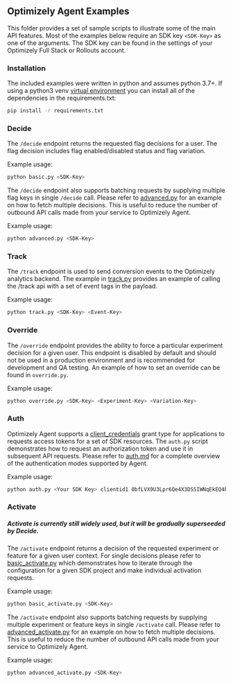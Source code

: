 ## Optimizely Agent Examples

This folder provides a set of sample scripts to illustrate some of the main API features. Most of the examples below
require an SDK key `<SDK-Key>` as one of the arguments. The SDK key can be found in the settings of your Optimizely
Full Stack or Rollouts account.

### Installation

The included examples were written in python and assumes python 3.7+. If using a python3 venv [virtual environment](https://packaging.python.org/guides/installing-using-pip-and-virtual-environments/)
you can install all of the dependencies in the requirements.txt:
```bash
pip install -r requirements.txt
```
### Decide

The `/decide` endpoint returns the requested flag decisions for a user. The flag decision includes flag enabled/disabled status and flag variation.

Example usage:
```bash
python basic.py <SDK-Key>
```

The `/decide` endpoint also supports batching requests by supplying multiple flag keys in 
single `/decide` call. Please refer to [advanced.py](./advanced.py) for an example on how to fetch multiple decisions. This
is useful to reduce the number of outbound API calls made from your service to Optimizely Agent.

Example usage:
```bash
python advanced.py <SDK-Key>
```

### Track

The `/track` endpoint is used to send conversion events to the Optimizely analytics backend.
The example in [track.py](./track.py) provides an example of calling the /track api with a set of event tags
in the payload. 

Example usage:
```bash
python track.py <SDK-Key> <Event-Key>
```

### Override

The `/override` endpoint provides the ability to force a particular experiment decision for a given user.
This endpoint is disabled by default and should not be used in a production environment and is recommended
for development and QA testing. An example of how to set an override can be found in `override.py`.

Example usage:
```bash
python override.py <SDK-Key> <Experiment-Key> <Variation-Key>
```

### Auth

Optimizely Agent supports a [client_credentials](https://www.oauth.com/oauth2-servers/access-tokens/client-credentials/)
grant type for applications to requests access tokens for a set of SDK resources. The `auth.py` script demonstrates
how to request an authorization token and use it in subsequent API requests. Please refer to [auth.md](../docs/auth.md)
for a complete overview of the authentication modes supported by Agent.

Example usage:
```bash
python auth.py <Your SDK Key> clientid1 0bfLVX9U3Lpr6Qe4X3DSSIWNqEkEQ4bkX1WZ5Km6spM=
```

### Activate
##### Activate is currently still widely used, but it will be gradually superseeded by Decide.


The `/activate` endpoint returns a decision of the requested experiment or feature for a given user context.
For single decisions please refer to [basic_activate.py](./basic_activate.py) which demonstrates how to iterate through the configuration for
a given SDK project and make individual activation requests.

Example usage:
```bash
python basic_activate.py <SDK-Key>
```

The `/activate` endpoint also supports batching requests by supplying multiple experiment or feature keys in 
single `/activate` call. Please refer to [advanced_activate.py](./advanced_activate.py) for an example on how to fetch multiple decisions. This
is useful to reduce the number of outbound API calls made from your service to Optimizely Agent.

Example usage:
```bash
python advanced_activate.py <SDK-Key>
```
